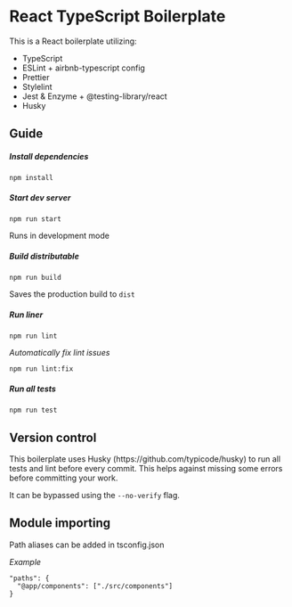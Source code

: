 <h1>React TypeScript Boilerplate</h1>
This is a React boilerplate utilizing:

* TypeScript
* ESLint + airbnb-typescript config
* Prettier
* Stylelint
* Jest & Enzyme + @testing-library/react
* Husky

<h2>Guide</h2>
<h5>Install dependencies</h5>

    npm install

<h5>Start dev server</h5>

    npm run start

Runs in development mode
<h5>Build distributable</h5>

    npm run build 

Saves the production build to `dist`

<h5>Run liner</h5>

    npm run lint
    
*Automatically fix lint issues*

    npm run lint:fix
    
<h5>Run all tests</h5>

    npm run test

<h2>Version control</h2>
This boilerplate uses Husky (https://github.com/typicode/husky) to run all tests and lint before every commit. This helps against missing some errors before committing your work.

It can be bypassed using the `--no-verify` flag.

<h2>Module importing</h2>

Path aliases can be added in tsconfig.json

*Example*

    "paths": {
      "@app/components": ["./src/components"]
    }
